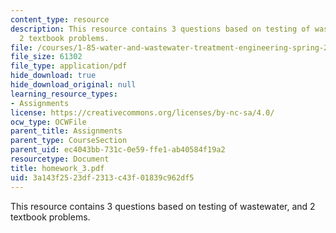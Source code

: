 ```yaml
---
content_type: resource
description: This resource contains 3 questions based on testing of wastewater, and
  2 textbook problems.
file: /courses/1-85-water-and-wastewater-treatment-engineering-spring-2006/3a143f2523df2313c43f01839c962df5_homework_3.pdf
file_size: 61302
file_type: application/pdf
hide_download: true
hide_download_original: null
learning_resource_types:
- Assignments
license: https://creativecommons.org/licenses/by-nc-sa/4.0/
ocw_type: OCWFile
parent_title: Assignments
parent_type: CourseSection
parent_uid: ec4043bb-731c-0e59-ffe1-ab40584f19a2
resourcetype: Document
title: homework_3.pdf
uid: 3a143f25-23df-2313-c43f-01839c962df5
---
```

This resource contains 3 questions based on testing of wastewater, and 2 textbook problems.